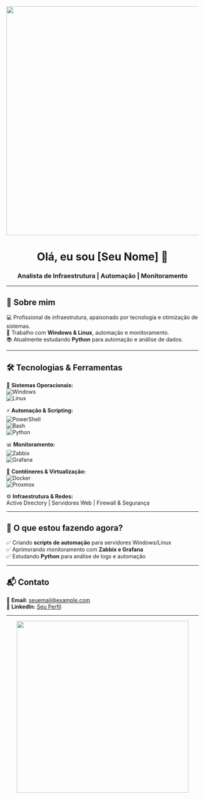 <div align="center">
  <img src="https://user-images.githubusercontent.com/74038190/225813708-98b745f2-7d22-48cf-9150-083f1b00d6c9.gif" width="600px">
  <h1>Olá, eu sou [Seu Nome] 👋</h1>
  <h3>Analista de Infraestrutura | Automação | Monitoramento</h3>
</div>

---

## 🎯 Sobre mim  
💻 Profissional de infraestrutura, apaixonado por tecnologia e otimização de sistemas.  
🔧 Trabalho com **Windows & Linux**, automação e monitoramento.  
📚 Atualmente estudando **Python** para automação e análise de dados.  

---

## 🛠️ Tecnologias & Ferramentas  

📂 **Sistemas Operacionais:**  
![Windows](https://img.shields.io/badge/-Windows-0078D6?logo=windows&logoColor=white&style=flat)  
![Linux](https://img.shields.io/badge/-Linux-FCC624?logo=linux&logoColor=black&style=flat)  

⚡ **Automação & Scripting:**  
![PowerShell](https://img.shields.io/badge/-PowerShell-5391FE?logo=powershell&logoColor=white&style=flat)  
![Bash](https://img.shields.io/badge/-Bash-4EAA25?logo=gnu-bash&logoColor=white&style=flat)  
![Python](https://img.shields.io/badge/-Python-3776AB?logo=python&logoColor=white&style=flat)  

📊 **Monitoramento:**  
![Zabbix](https://img.shields.io/badge/-Zabbix-BE2E1A?logo=zabbix&logoColor=white&style=flat)  
![Grafana](https://img.shields.io/badge/-Grafana-F46800?logo=grafana&logoColor=white&style=flat)  

🐳 **Contêineres & Virtualização:**  
![Docker](https://img.shields.io/badge/-Docker-2496ED?logo=docker&logoColor=white&style=flat)  
![Proxmox](https://img.shields.io/badge/Proxmox-E57000?&style=plastic&logo=Proxmox&logoColor=white)  

⚙️ **Infraestrutura & Redes:**  
Active Directory | Servidores Web | Firewall & Segurança  

---

## 🚀 O que estou fazendo agora?  

✅ Criando **scripts de automação** para servidores Windows/Linux  
✅ Aprimorando monitoramento com **Zabbix e Grafana**  
✅ Estudando **Python** para análise de logs e automação  

---

## 📬 Contato  

📧 **Email:** [seuemail@example.com](mailto:seuemail@example.com)  
💼 **LinkedIn:** [Seu Perfil](https://linkedin.com/in/seuperfil)  

---

<div align="center">
  <img src="https://github-readme-stats.vercel.app/api?username=seuusuario&show_icons=true&theme=dracula" width="450px">
</div>


<!--
**wellingt0n-0liveira/wellingt0n-0liveira** is a ✨ _special_ ✨ repository because its `README.md` (this file) appears on your GitHub profile.

Here are some ideas to get you started:

- 🔭 I’m currently working on ...
- 🌱 I’m currently learning ...
- 👯 I’m looking to collaborate on ...
- 🤔 I’m looking for help with ...
- 💬 Ask me about ...
- 📫 How to reach me: ...
- 😄 Pronouns: ...
- ⚡ Fun fact: ...
-->

